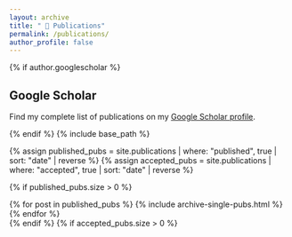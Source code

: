 ```yaml
---
layout: archive
title: " 📜 Publications"
permalink: /publications/
author_profile: false
---
```


<link rel="stylesheet" href="https://cdnjs.cloudflare.com/ajax/libs/font-awesome/6.2.0/css/all.min.css">
{% if author.googlescholar %}

<section> <h2>Google Scholar</h2> <p>Find my complete list of publications on my <a href="{{author.googlescholar}}" target="_blank" rel="noopener noreferrer">Google Scholar profile</a>.</p> </section> {% endif %}
{% include base_path %}

{% assign published_pubs = site.publications | where: "published", true | sort: "date" | reverse %}
{% assign accepted_pubs = site.publications | where: "accepted", true | sort: "date" | reverse %}

{% if published_pubs.size > 0 %}

<section> {% for post in published_pubs %} {% include archive-single-pubs.html %} {% endfor %} </section> {% endif %}
{% if accepted_pubs.size > 0 %}
